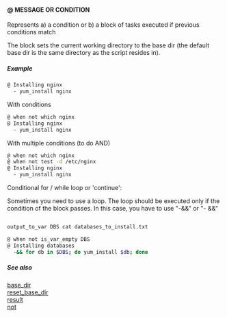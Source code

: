 #### @ MESSAGE OR CONDITION

Represents
 a) a condition or
 b) a block of tasks executed if previous conditions match

The block sets the current working directory to the base dir (the default base dir is the same directory as the script resides in).

##### Example

```bash
@ Installing nginx
  - yum_install nginx
```

With conditions

```bash
@ when not which nginx
@ Installing nginx
  - yum_install nginx
```

With multiple conditions (to do AND)

```bash
@ when not which nginx
@ when not test -d /etc/nginx
@ Installing nginx
  - yum_install nginx
```

Conditional for / while loop or 'continue':

Sometimes you need to use a loop. The loop should be executed only if the condition of the block passes.
In this case, you have to use "-&&" or "- &&"

```bash

output_to_var DBS cat databases_to_install.txt

@ when not is_var_empty DBS
@ Installing databases
  -&& for db in $DBS; do yum_install $db; done
```


##### See also

[base_dir](base_dir.md)  
[reset_base_dir](reset_base_dir.md)  
[result](result.md)  
[not](not.md)  
